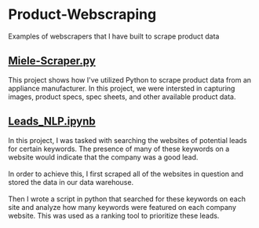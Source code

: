# Product-Webscraping
Examples of webscrapers that I have built to scrape product data
<br>
## [Miele-Scraper.py](https://github.com/rhalemsc/Product-Webscraping/blob/main/Miele-Scraper.py)
This project shows how I've utilized Python to scrape product data from an appliance manufacturer. In this project, we were intersted in capturing images, product specs, spec sheets, and other available product data.

## [Leads_NLP.ipynb](https://github.com/rhalemsc/Product-Webscraping/blob/main/Leads_NLP.ipynb)
In this project, I was tasked with searching the websites of potential leads for certain keywords. The presence of many of these keywords on a website would indicate that the company was a good lead.<br><br>
In order to achieve this, I first scraped all of the websites in question and stored the data in our data warehouse.<br><br>
Then I wrote a script in python that searched for these keywords on each site and analyze how many keywords were featured on each company website. This was used as a ranking tool to prioritize these leads.

